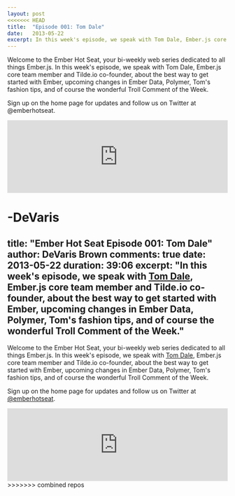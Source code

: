 ```yaml
---
layout: post
<<<<<<< HEAD
title:  "Episode 001: Tom Dale"
date:   2013-05-22
excerpt: In this week's episode, we speak with Tom Dale, Ember.js core team member and Tilde.io co-founder, about the best way to get started with Ember, upcoming changes in Ember Data, Polymer, Tom's fashion tips, and of course the wonderful Troll Comment of the Week.
---
```


Welcome to the Ember Hot Seat, your bi-weekly web series dedicated to all things Ember.js. In this week's episode, we speak with Tom Dale, Ember.js core team member and Tilde.io co-founder, about the best way to get started with Ember, upcoming changes in Ember Data, Polymer, Tom's fashion tips, and of course the wonderful Troll Comment of the Week.

Sign up on the home page for updates and follow us on Twitter at @emberhotseat.

<iframe width="100%" height="166" scrolling="no" frameborder="no" src="https://w.soundcloud.com/player/?url=http%3A%2F%2Fapi.soundcloud.com%2Ftracks%2F95297517"></iframe>

-DeVaris 
=======
title:  "Ember Hot Seat Episode 001: Tom Dale"
author: DeVaris Brown
comments: true
date:   2013-05-22
duration: 39:06
excerpt: "In this week's episode, we speak with [Tom Dale](http://twitter.com/tomdale), Ember.js core team member and Tilde.io co-founder, about the best way to get started with Ember, upcoming changes in Ember Data, Polymer, Tom's fashion tips, and of course the wonderful Troll Comment of the Week."
---

Welcome to the Ember Hot Seat, your bi-weekly web series dedicated to all things Ember.js. In this week's episode, we speak with [Tom Dale](http://twitter.com/tomdale), Ember.js core team member and Tilde.io co-founder, about the best way to get started with Ember, upcoming changes in Ember Data, Polymer, Tom's fashion tips, and of course the wonderful Troll Comment of the Week.

Sign up on the home page for updates and follow us on Twitter at [@emberhotseat](http://twitter.com/emberhotseat).

<iframe width="100%" height="166" scrolling="no" frameborder="no" src="https://w.soundcloud.com/player/?url=http%3A%2F%2Fapi.soundcloud.com%2Ftracks%2F95297517"> </iframe>
>>>>>>> combined repos
